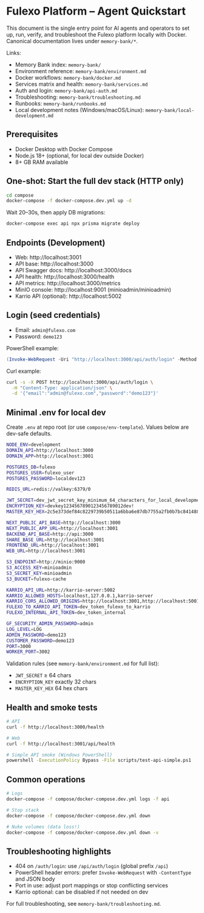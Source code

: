 # Fulexo Platform – Agent Quickstart

This document is the single entry point for AI agents and operators to set up, run, verify, and troubleshoot the Fulexo platform locally with Docker. Canonical documentation lives under `memory-bank/*`.

Links:
- Memory Bank index: `memory-bank/`
- Environment reference: `memory-bank/environment.md`
- Docker workflows: `memory-bank/docker.md`
- Services matrix and health: `memory-bank/services.md`
- Auth and login: `memory-bank/api-auth.md`
- Troubleshooting: `memory-bank/troubleshooting.md`
- Runbooks: `memory-bank/runbooks.md`
- Local development notes (Windows/macOS/Linux): `memory-bank/local-development.md`

## Prerequisites
- Docker Desktop with Docker Compose
- Node.js 18+ (optional, for local dev outside Docker)
- 8+ GB RAM available

## One-shot: Start the full dev stack (HTTP only)
```bash
cd compose
docker-compose -f docker-compose.dev.yml up -d
```

Wait 20–30s, then apply DB migrations:
```bash
docker-compose exec api npx prisma migrate deploy
```

## Endpoints (Development)
- Web: http://localhost:3001
- API base: http://localhost:3000
- API Swagger docs: http://localhost:3000/docs
- API health: http://localhost:3000/health
- API metrics: http://localhost:3000/metrics
- MinIO console: http://localhost:9001 (minioadmin/minioadmin)
- Karrio API (optional): http://localhost:5002

## Login (seed credentials)
- Email: `admin@fulexo.com`
- Password: `demo123`

PowerShell example:
```powershell
(Invoke-WebRequest -Uri "http://localhost:3000/api/auth/login" -Method POST -ContentType "application/json" -Body '{"email":"admin@fulexo.com","password":"demo123"}' -UseBasicParsing).Content
```

Curl example:
```bash
curl -s -X POST http://localhost:3000/api/auth/login \
  -H "Content-Type: application/json" \
  -d '{"email":"admin@fulexo.com","password":"demo123"}'
```

## Minimal .env for local dev
Create `.env` at repo root (or use `compose/env-template`). Values below are dev-safe defaults.
```bash
NODE_ENV=development
DOMAIN_API=http://localhost:3000
DOMAIN_APP=http://localhost:3001

POSTGRES_DB=fulexo
POSTGRES_USER=fulexo_user
POSTGRES_PASSWORD=localdev123

REDIS_URL=redis://valkey:6379/0

JWT_SECRET=dev_jwt_secret_key_minimum_64_characters_for_local_development_only_change_this
ENCRYPTION_KEY=devkey1234567890123456789012dev!
MASTER_KEY_HEX=2c5e373def84c8229739b50511a6bba6e87db7755a2fb0b7bc8414880d55e65b

NEXT_PUBLIC_API_BASE=http://localhost:3000
NEXT_PUBLIC_APP_URL=http://localhost:3001
BACKEND_API_BASE=http://api:3000
SHARE_BASE_URL=http://localhost:3001
FRONTEND_URL=http://localhost:3001
WEB_URL=http://localhost:3001

S3_ENDPOINT=http://minio:9000
S3_ACCESS_KEY=minioadmin
S3_SECRET_KEY=minioadmin
S3_BUCKET=fulexo-cache

KARRIO_API_URL=http://karrio-server:5002
KARRIO_ALLOWED_HOSTS=localhost,127.0.0.1,karrio-server
KARRIO_CORS_ALLOWED_ORIGINS=http://localhost:3001,http://localhost:5001
FULEXO_TO_KARRIO_API_TOKEN=dev_token_fulexo_to_karrio
FULEXO_INTERNAL_API_TOKEN=dev_token_internal

GF_SECURITY_ADMIN_PASSWORD=admin
LOG_LEVEL=LOG
ADMIN_PASSWORD=demo123
CUSTOMER_PASSWORD=demo123
PORT=3000
WORKER_PORT=3002
```

Validation rules (see `memory-bank/environment.md` for full list):
- `JWT_SECRET` ≥ 64 chars
- `ENCRYPTION_KEY` exactly 32 chars
- `MASTER_KEY_HEX` 64 hex chars

## Health and smoke tests
```bash
# API
curl -f http://localhost:3000/health

# Web
curl -f http://localhost:3001/api/health

# Simple API smoke (Windows PowerShell)
powershell -ExecutionPolicy Bypass -File scripts/test-api-simple.ps1
```

## Common operations
```bash
# Logs
docker-compose -f compose/docker-compose.dev.yml logs -f api

# Stop stack
docker-compose -f compose/docker-compose.dev.yml down

# Nuke volumes (data loss!)
docker-compose -f compose/docker-compose.dev.yml down -v
```

## Troubleshooting highlights
- 404 on `/auth/login`: use `/api/auth/login` (global prefix `/api`)
- PowerShell header errors: prefer `Invoke-WebRequest` with `-ContentType` and JSON body
- Port in use: adjust port mappings or stop conflicting services
- Karrio optional: can be disabled if not needed on dev

For full troubleshooting, see `memory-bank/troubleshooting.md`.



